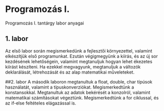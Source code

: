 # Programozás I.
Programozás I. tantárgy labor anyagai

## 1. labor
Az első labor során megismerkedünk a fejlesztői környezettel, valamint elkészítjük első programunkat.
Ezután végigmegyünk a kiírás, és az új sor kezdésének lehetőségein, valamint megtanuljuk hogyan lehet ékezetes kiírást készíteni.
Ha ezekkel megvagyunk, megtanuljuk a változók deklarálását, létrehozását és az alap matematikai műveleteket.

##2. labor
A második laboron megtanultuk a float, double, char típúsok használatát, valamint a típuskonverziókat. Megismerkedtünk a konstansokkal.
Megtanultuk az adatok bekérését a konzolról, valamint matematikai számításokat végeztünk.
Megismerkedtünk a for ciklussal, és az if-else feltételes elágazással is.